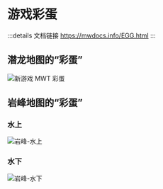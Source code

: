 # 游戏彩蛋
:::details 文档链接
https://mwdocs.info/EGG.html
:::

## 潜龙地图的“彩蛋”

![新游戏 MWT 彩蛋](https://docs.mwdocs.info/mw-egg-mwt.png)

## 岩峰地图的“彩蛋”

### 水上

![岩峰-水上](https://docs.mwdocs.info/aBlf3vEc.jpg)

### 水下

![岩峰-水下](https://docs.mwdocs.info/7WTYZL3R.png)
